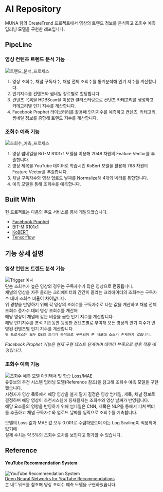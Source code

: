 # AI Repository
MUNA 팀의 CreateTrend 프로젝트에서 영상의 트렌드 정보를 분석하고 조회수 예측 딥러닝 모델을 구현한 레포입니다.  

## PipeLine
### 영상 컨텐츠 트렌드 분석 기능
![트렌드_분석_프로세스](/uploads/18387f4c7fdb4a6131e070421b8b8d03/트렌드_분석_프로세스.jpg)
1. 영상 조회수, 채널 구독자수, 채널 전체 조회수를 통계분석해 인기 지수를 계산합니다.
2. 인기지수를 컨텐츠와 썸네일 장르별로 할당합니다.
3. 컨텐츠 목록을 HDBScan을 이용한 클러스터링으로 컨텐츠 카테고리를 생성하고 카테고리별 인기 지수를 계산합니다.
4. Facebook Prophet 라이브러리를 활용해 인기지수를 예측하고 컨텐츠, 카테고리, 썸네일 정보를 종합해 트렌드 지수를 계산합니다.

### 조회수 예측 기능
![조회수_예측_프로세스](/uploads/a45f41b0aea994a90f8d062a0a121485/조회수_예측_프로세스.jpg)
1. 영상 썸네일을 BiT-M R101x1 모델을 이용해 2048 차원의 Feature Vector를 추출합니다.
2. 영상 제목을 YouTube 데이터로 학습시킨 KoBert 모델을 활용해 768 차원의 Feature Vector를 추출합니다.
3. 채널 구독자수와 영상 업로드 날짜를 Normalize해 4개의 벡터를 통합합니다.
4. 예측 모델을 통해 조회수를 예측합니다.

## Built With
현 프로젝트는 다음의 주요 서비스를 통해 개발되었습니다.
* [Facebook Prophet](https://facebook.github.io/prophet/)
* [BiT-M R101x1](https://tfhub.dev/google/bit/m-r101x1/1)
* [KoBERT](https://github.com/SKTBrain/KoBERT)
* [Tensorflow](https://www.tensorflow.org/?hl=ko)

## 기능 상세 설명
### 영상 컨텐츠 트렌드 분석 기능
![Trigger 예시](/uploads/fbd2b13a97c1c435cca6144a330b0279/image.png)  
단순 조회수가 높은 영상의 경우는 구독자수가 많은 영상으로 편중됩니다.  
채널의 영상을 자주 올리는 크리에이터와 간간이 올리는 크리에이터의 조회수는 구독자수 대비 조회수 비율이 차이납니다.  
위 경향을 반영하기 위해 각 영상의 조회수를 구독자수로 나눈 값을 계산하고 채널 전체 조회수 증가수 대비 영상 조회수를 계산해  
해당 영상이 채널에 갖는 비중을 곱한 인기 지수를 계산합니다.  
해당 인기지수를 분석 기간동안 등장한 컨텐츠별로 부여해 모든 영상의 인기 지수가 반영된 컨텐츠별 인기 지수를 계산합니다.  
`위 프로세스는 모두 DB의 트리거 동작으로 구현되어 본 레포에 소스가 존재하지 않습니다.`  

*Facebook Prophet 기능은 현재 구현 테스트 단계이며 데이터 부족으로 향후 적용 예정입니다.*

### 조회수 예측 기능
![조회수 예측 모델 아키텍쳐 및 학습 Loss/MAE](/uploads/5ec4a5c470f68cdae7a63ce877c8c56e/image.png)  
유튜브의 추천 시스템 딥러닝 모델(Reference 참조)을 참고해 조회수 예측 모델을 구현했습니다.  
시청자가 영상 목록에서 해당 영상을 볼지 말지 결정은 영상 썸네일, 제목, 채널 정보로 결정하며 해당 영상이 추천시스템에 등재될지는 조회수와 영상 날짜가 반영됩니다.  
해당 요소들의 영향을 반영하기 위해 썸네일은 CNN, 제목은 NLP를 통해서 피쳐 벡터를 추출하고 채널 구독자수와 업로드 날짜를 입력으로 조회수를 예측합니다.  

모델의 Loss 값과 MAE 값 모두 0.001로 수렴하였으며 이는 Log Scaling이 적용되어있기에  
실제 수치는 약 5%의 조회수 오차를 보인다고 평가할 수 있습니다.  

## Reference 
#### YouTube Recommendation System 
![YouTube Recommendation System](/uploads/6d9945bfbd429ecd6fd67d842e3c2e7b/image.png)  
[Deep Neural Networks for YouTube Recommendations](https://dl.acm.org/doi/abs/10.1145/2959100.2959190)  
본 네트워크를 참조해 영상 조회수 예측 모델을 구현하였습니다.
